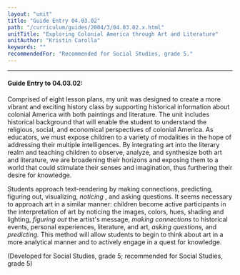 ```yaml
---
layout: "unit"
title: "Guide Entry 04.03.02"
path: "/curriculum/guides/2004/3/04.03.02.x.html"
unitTitle: "Exploring Colonial America through Art and Literature"
unitAuthor: "Kristin Carolla"
keywords: ""
recommendedFor: "Recommended for Social Studies, grade 5."
---
```

<body>
<hr/>
<h4>
Guide Entry to 04.03.02:
</h4>
<p>
Comprised of eight lesson plans, my unit was designed to create a more vibrant and exciting history class by supporting historical information about colonial America with both paintings and literature. The unit includes historical background that will enable the student to understand the religious, social, and economical perspectives of colonial America. As educators, we must expose children to a variety of modalities in the hope of addressing their multiple intelligences. By integrating art into the literary realm and teaching children to observe, analyze, and synthesize both art and literature, we are broadening their horizons and exposing them to a world that could stimulate their senses and imagination, thus furthering their desire for knowledge.
</p>
<p>
Students approach text-rendering by making connections, predicting, figuring out, visualizing,
<i>
noticing
</i>
, and asking questions. It seems necessary to approach art in a similar manner: children become active participants in the interpretation of art by noticing the images, colors, hues, shading and lighting,
<i>
figuring out
</i>
the artist's message,
<i>
making connections
</i>
to historical events, personal experiences, literature, and art,
<i>
asking questions,
</i>
and
<i>
predicting.
</i>
This method will allow students to begin to think about art in a more analytical manner and to actively engage in a quest for knowledge.
</p>
<p>
(Developed for Social Studies, grade 5; recommended for Social Studies, grade 5)
</p>
</body>
